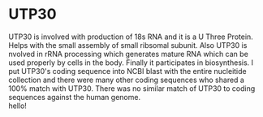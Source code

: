 # UTP30
UTP30 is involved with production of 18s RNA and
it is a U Three Protein.
Helps with the small assembly of small ribsomal subunit.
Also UTP30 is nvolved in rRNA processing which generates mature RNA which can be used properly by cells in the body.
Finally it participates in biosynthesis.
I put UTP30's coding sequence into NCBI blast with the entire nucleitide collection and there were many other coding sequences who shared a 100% match with UTP30. 
There was no similar match of UTP30 to coding sequences against the human genome.  
hello!
